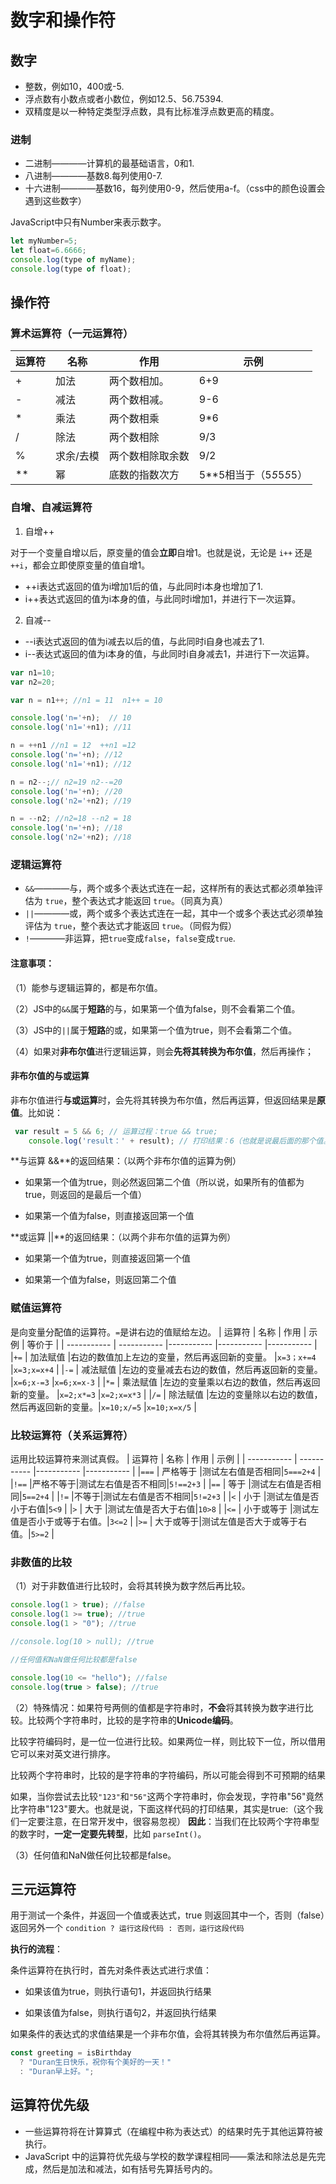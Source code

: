 # 数字和操作符

## 数字

- 整数，例如10，400或-5.
- 浮点数有小数点或者小数位，例如12.5、56.75394.
- 双精度是以一种特定类型浮点数，具有比标准浮点数更高的精度。

### 进制

- 二进制————计算机的最基础语言，0和1.
- 八进制————基数8.每列使用0-7.
- 十六进制————基数16，每列使用0-9，然后使用a-f。（css中的颜色设置会遇到这些数字）

JavaScript中只有Number来表示数字。

```javascript
let myNumber=5;
let float=6.6666;
console.log(type of myName);
console.log(type of float);
```

## 操作符

### 算术运算符（一元运算符）

| 运算符      |      名称    |     作用   |    示例    |
| ----------- | ----------- |----------- |----------- |
| + |加法  |两个数相加。| 6+9     |
| - |减法  |两个数相减。| 9-6     |
| * |乘法  |两个数相乘  | 9*6     |
| / |除法  |两个数相除  | 9/3     |
|%  |求余/去模|两个数相除取余数 |9/2      |
| **|幂    |底数的指数次方 |   5**5相当于（5*5*5*5*5）   |

### 自增、自减运算符

1. 自增++

对于一个变量自增以后，原变量的值会**立即**自增1。也就是说，无论是 `i++` 还是`++i`，都会立即使原变量的值自增1。

- ++i表达式返回的值为i增加1后的值，与此同时i本身也增加了1.
- i++表达式返回的值为i本身的值，与此同时i增加1，并进行下一次运算。

2. 自减--

- --i表达式返回的值为i减去以后的值，与此同时i自身也减去了1.
- i--表达式返回的值为i本身的值，与此同时i自身减去1，并进行下一次运算。

```js
var n1=10;
var n2=20;

var n = n1++; //n1 = 11  n1++ = 10

console.log('n='+n);  // 10
console.log('n1='+n1); //11

n = ++n1 //n1 = 12  ++n1 =12
console.log('n='+n); //12
console.log('n1='+n1); //12

n = n2--;// n2=19 n2--=20
console.log('n='+n); //20
console.log('n2='+n2); //19

n = --n2; //n2=18 --n2 = 18
console.log('n='+n); //18
console.log('n2='+n2); //18
```

### 逻辑运算符

- `&&`————与，两个或多个表达式连在一起，这样所有的表达式都必须单独评估为 `true`，整个表达式才能返回 `true`。（同真为真）
- `||`————或，两个或多个表达式连在一起，其中一个或多个表达式必须单独评估为 `true`，整个表达式才能返回 `true`。（同假为假）
- `!`————非运算，把`true`变成`false`，`false`变成`true`.

#### 注意事项：

（1）能参与逻辑运算的，都是布尔值。

（2）JS中的`&&`属于**短路**的与，如果第一个值为false，则不会看第二个值。

（3）JS中的`||`属于**短路**的或，如果第一个值为true，则不会看第二个值。

（4）如果对**非布尔值**进行逻辑运算，则会**先将其转换为布尔值**，然后再操作；

#### 非布尔值的与或运算

非布尔值进行**与或运算**时，会先将其转换为布尔值，然后再运算，但返回结果是**原值**。比如说：

```js
 var result = 5 && 6; // 运算过程：true && true;
    console.log('result：' + result); // 打印结果：6（也就是说最后面的那个值。）
```

**与运算 &&**的返回结果：（以两个非布尔值的运算为例）

- 如果第一个值为true，则必然返回第二个值（所以说，如果所有的值都为true，则返回的是最后一个值）

- 如果第一个值为false，则直接返回第一个值

**或运算 ||**的返回结果：（以两个非布尔值的运算为例）

- 如果第一个值为true，则直接返回第一个值

- 如果第一个值为false，则返回第二个值

### 赋值运算符

是向变量分配值的运算符。`=`是讲右边的值赋给左边。
| 运算符      |      名称    |     作用   |    示例    |   等价于    |
| ----------- | ----------- |----------- |----------- |----------- |
|`+=` | 加法赋值 |右边的数值加上左边的变量，然后再返回新的变量。 |`x=3；x+=4` |`x=3;x=x+4` |
|`-=` | 减法赋值 |左边的变量减去右边的数值，然后再返回新的变量。 |`x=6;x-=3` |`x=6;x=x-3` |
|`*=` | 乘法赋值 |左边的变量乘以右边的数值，然后再返回新的变量。 |`x=2;x*=3` |`x=2;x=x*3` |
|`/=` | 除法赋值 |左边的变量除以右边的数值，然后再返回新的变量。|`x=10;x/=5` |`x=10;x=x/5` |

### 比较运算符（关系运算符）

运用比较运算符来测试真假。
| 运算符      |      名称    |     作用   |    示例    |
| ----------- | ----------- |----------- |----------- |
|`===` | 严格等于 |测试左右值是否相同|`5===2+4` |
|`!==` |严格不等于|测试左右值是否不相同|`5!==2+3` |
|`==` | 等于 |测试左右值是否相同|`5==2+4` |
|`!=` |不等于|测试左右值是否不相同|`5!=2+3` |
|`<` | 小于 |测试左值是否小于右值|`5<9` |
|`>` | 大于 |测试左值是否大于右值|`10>8` |
|`<=` | 小于或等于 |测试左值是否小于或等于右值。|`3<=2` |
|`>=` | 大于或等于|测试左值是否大于或等于右值。|`5>=2` |

### 非数值的比较

（1）对于非数值进行比较时，会将其转换为数字然后再比较。

```js
console.log(1 > true); //false
console.log(1 >= true); //true
console.log(1 > "0"); //true

//console.log(10 > null); //true

//任何值和NaN做任何比较都是false

console.log(10 <= "hello"); //false
console.log(true > false); //true
```

（2）特殊情况：如果符号两侧的值都是字符串时，**不会**将其转换为数字进行比较。比较两个字符串时，比较的是字符串的**Unicode编码**。

比较字符编码时，是一位一位进行比较。如果两位一样，则比较下一位，所以借用它可以来对英文进行排序。

比较两个字符串时，比较的是字符串的字符编码，所以可能会得到不可预期的结果

如果，当你尝试去比较`"123"`和`"56"`这两个字符串时，你会发现，字符串"56"竟然比字符串"123"要大。也就是说，下面这样代码的打印结果，其实是true:（这个我们一定要注意，在日常开发中，很容易忽视）
**因此**：当我们在比较两个字符串型的数字时，**一定一定要先转型**，比如 `parseInt()`。

（3）任何值和NaN做任何比较都是false。

## 三元运算符

用于测试一个条件，并返回一个值或表达式，true 则返回其中一个，否则（false）返回另外一个
`condition ? 运行这段代码 : 否则，运行这段代码`

**执行的流程**：

条件运算符在执行时，首先对条件表达式进行求值：

- 如果该值为true，则执行语句1，并返回执行结果

- 如果该值为false，则执行语句2，并返回执行结果

如果条件的表达式的求值结果是一个非布尔值，会将其转换为布尔值然后再运算。

```javascript
const greeting = isBirthday
  ? "Duran生日快乐，祝你有个美好的一天！"
  : "Duran早上好。";
```

## 运算符优先级

- 一些运算符将在计算算式（在编程中称为表达式）的结果时先于其他运算符被执行。
- JavaScript 中的运算符优先级与学校的数学课程相同——乘法和除法总是先完成，然后是加法和减法，如有括号先算括号内的。
